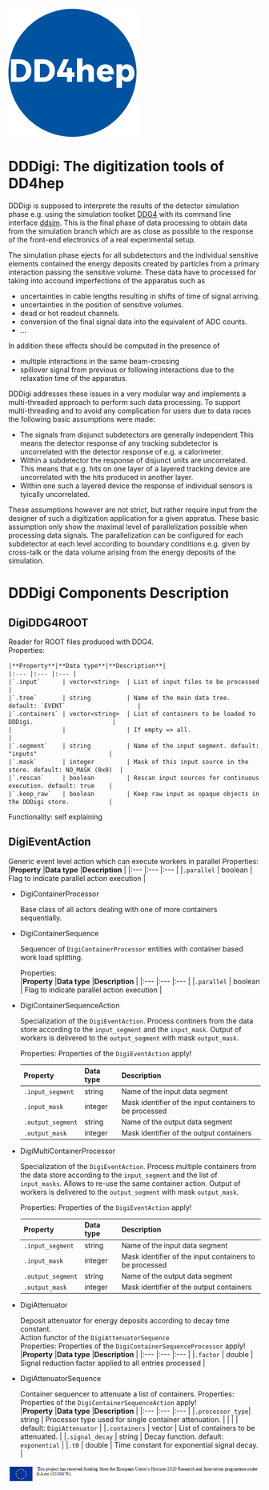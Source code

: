 <style>
large { color: blue;font-weight: 700;font-size: 20px }
</style>


![DDDigi](../doc/logo_small.png)


DDDigi: The digitization tools of DD4hep
========================================

DDDigi is supposed to interprete the results of the detector simulation phase
e.g. using the simulation toolket [DDG4](../DDG4) with its command line interface
[ddsim](../DDG4/python/DDSim).
This is the final phase of data processing to obtain data from the simulation 
branch which are as close as possible to the response of the front-end electronics
of a real experimental setup.

The simulation phase ejects for all subdetectors and the individual 
sensitive elements contained the energy deposits created by particles from a 
primary interaction passing the sensitive volume.
These data have to processed for taking into accound imperfections of the 
apparatus such as 

- uncertainties in cable lengths resulting in shifts of time of signal arriving.
- uncertainties in the position of sensitive volumes.
- dead or hot readout channels.
- conversion of the final signal data into the equivalent of ADC counts.
- ...

In addition these effects should be computed in the presence of

- multiple interactions in the same beam-crossing
- spillover signal from previous or following interactions due to the
  relaxation time of the apparatus.

DDDigi addresses these issues in a very modular way and implements a multi-threaded approach
to perform such data processing.
To support multi-threading and to avoid any complication for users due to data races 
the following basic assumptions were made:

- The signals from disjunct subdetectors are generally independent
  This means the detector response of any tracking subdetector is uncorrelated with
  the detector response of e.g. a calorimeter.
- Within a subdetector the response of disjunct units are uncorrelated. This means that 
  e.g. hits on one layer of a layered tracking device are uncorrelated 
  with the hits produced in another layer.
- Within one such a layered device the response of individual sensors is tyically uncorrelated.

These assumptions however are not strict, but rather require input from the designer of such
a digitization application for a given appratus. These basic assumption only show the maximal
level of parallelization possible when processing data signals.
The parallelization can be configured for each subdetector at each level according to 
boundary conditions e.g. given by cross-talk or the data volume arising from the
energy deposits of the simulation.

DDDigi Components Description
=============================

DigiDDG4ROOT
------------

  Reader for ROOT files produced with DDG4. <br/>
  Properties: <br/>

    |**Property**|**Data type**|**Description**|
    |:--- |:--- |:--- |
    |`.input`      | vector<string>  | List of input files to be processed                             |
    |`.tree`       | string          | Name of the main data tree. default: `EVENT`                    |
    |`.containers` | vector<string>  | List of containers to be loaded to DDDigi.                      |
    |              |                 | If empty => all.                                                |
    |`.segment`    | string          | Name of the input segment. default: "inputs"                    |
    |`.mask`       | integer         | Mask of this input source in the store. default: NO_MASK (0x0)  |
    |`.rescan`     | boolean         | Rescan input sources for continuous execution. default: true    |
    |`.keep_raw`   | boolean         | Keep raw input as opaque objects in the DDDigi store.           |

  Functionality: self explaining

DigiEventAction
---------------

  Generic event level action which can execute workers in parallel
  Properties: <br/>
    |**Property**     |**Data type**    |**Description**                                                  |
    |:---             |:---             |:---                                                             |
    |`.parallel`      | boolean         | Flag to indicate parallel action execution                      |

- DigiContainerProcessor

  Base class of all actors dealing with one of more containers sequentially.<br/>

- DigiContainerSequence

  Sequencer of `DigiContainerProcessor` entities with container based work load splitting.<br/>

  Properties: <br/>
    |**Property**     |**Data type**    |**Description**                                                  |
    |:---             |:---             |:---                                                             |
    |`.parallel`      | boolean         | Flag to indicate parallel action execution                      |

- DigiContainerSequenceAction

  Specialization of the `DigiEventAction`.
  Process continers from the data store according to the `input_segment` and the `input_mask`.
  Output of workers is delivered to the `output_segment` with mask `output_mask`.

  Properties: Properties of the `DigiEventAction` apply!<br/>

    |**Property**     |**Data type**    |**Description**                                                  |
    |:---             |:---             |:---                                                             |
    |`.input_segment` | string          | Name of the input data segment                                  |
    |`.input_mask`    | integer         | Mask identifier of the input containers to be processed         |
    |`.output_segment`| string          | Name of the output data segment                                 |
    |`.output_mask`   | integer         | Mask identifier of the output containers                        |

- DigiMultiContainerProcessor

  Specialization of the `DigiEventAction`.
  Process multiple containers from the data store according to the `input_segment` and the list of `input_masks`. Allows to re-use the same container action.
  Output of workers is delivered to the `output_segment` with mask `output_mask`.

  Properties: Properties of the `DigiEventAction` apply!<br/>

    |**Property**     |**Data type**    |**Description**                                                  |
    |:---             |:---             |:---                                                             |
    |`.input_segment` | string          | Name of the input data segment                                  |
    |`.input_mask`    | integer         | Mask identifier of the input containers to be processed         |
    |`.output_segment`| string          | Name of the output data segment                                 |
    |`.output_mask`   | integer         | Mask identifier of the output containers                        |

- DigiAttenuator
 
  Deposit attenuator for energy deposits according to decay time constant. <br/>
  Action functor of the `DigiAttenuatorSequence` <br/>
  Properties: Properties of the `DigiContainerSequenceProcessor` apply! <br/>
    |**Property**     |**Data type**    |**Description**                                            |
    |:---             |:---             |:---                                                       |
    |`.factor`        | double          | Signal reduction factor applied to all entries processed  |

- DigiAttenuatorSequence
 
  Container sequencer to attenuate a list of containers.
  Properties:  Properties of the `DigiContainerSequenceAction` apply! <br/>
    |**Property**     |**Data type**    |**Description**                                                  |
    |:---             |:---             |:---                                                             |
    |`.processor_type`| string          | Processor type used for single container attenuation.           |
    |                 |                 | default: `DigiAttenuator`                                       |
    |`.containers`    | vector<string>  | List of containers to be attenuated.                            |
    |`.signal_decay`  | string          | Decay function. default: `exponential`                          |
    |`.t0`            | double          | Time constant for exponential signal decay.                     |



![HORIZON2020](../doc/usermanuals/DD4hep/figures/AIDAinnova.png)
